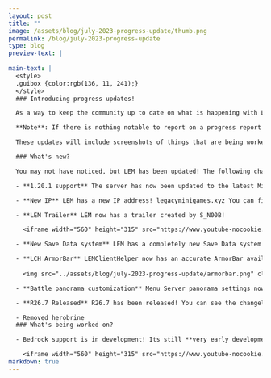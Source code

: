 ```yaml
---
layout: post
title: ""
image: /assets/blog/july-2023-progress-update/thumb.png
permalink: /blog/july-2023-progress-update
type: blog
preview-text: | 
  
main-text: | 
  <style>
  .guibox {color:rgb(136, 11, 241);}
  </style>
  ### Introducing progress updates!

  As a way to keep the community up to date on what is happening with LEM, we will now be doing progress updates every month covering what's been going on over here!

  **Note**: If there is nothing notable to report on a progress report may not be made for that month.

  These updates will include screenshots of things that are being worked on, giving you a look at what is to come!

  ### What's new?

  You may not have noticed, but LEM has been updated! The following changes are now available:

  - **1.20.1 support** The server has now been updated to the latest Minecraft version! For anyone looking for a modpack that is immediately compatible with LEM 1.20.1, see Console-Idated by S_N00B!

  - **New IP** LEM has a new IP address! legacyminigames.xyz You can find all the new IPs at the Join page.

  - **LEM Trailer** LEM now has a trailer created by S_N00B!

    <iframe width="560" height="315" src="https://www.youtube-nocookie.com/embed/sfnhiusdnbhfuiysrnhbgruidsnhiu" title="YouTube video player" frameborder="0" allow="accelerometer; autoplay; clipboard-write; encrypted-media; gyroscope; picture-in-picture; web-share" allowfullscreen></iframe>

  - **New Save Data system** LEM has a completely new Save Data system! All player Save Data and Advancements have been wiped.<br> This new system is more stable than the previous one (Data corruption shouldn't happen anymore) and it also allows for more kinds of things to be saved, Futureproofing ourselves for things like Glide PB saving!

  - **LCH ArmorBar** LEMClientHelper now has an accurate ArmorBar available in its most recent version! It will show if an item is enchanted, its durability, and will render at the correct size!
  
    <img src="../assets/blog/july-2023-progress-update/armorbar.png" class="pixelated">

  - **Battle panorama customization** Menu Server panorama settings now transfer over to the battle server! You can set the panorama to be any panorama from older LCE versions and force it to use the night panorama if you'd like!

  - **R26.7 Released** R26.7 has been released! You can see the changelog here.

  - Removed herobrine
  ### What's being worked on?

  - Bedrock support is in development! Its still **very early development**, it will likely be a while until its actually available.

    <iframe width="560" height="315" src="https://www.youtube-nocookie.com/embed/nfsyudbnfhuyjsrbhnyughnjudrg" title="YouTube video player" frameborder="0" allow="accelerometer; autoplay; clipboard-write; encrypted-media; gyroscope; picture-in-picture; web-share" allowfullscreen></iframe>
markdown: true
---
```

